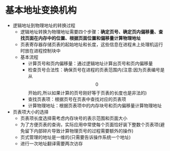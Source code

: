 # 基本地址变换机构

* 逻辑地址到物理地址的转换过程
    * 逻辑地址转换为物理地址需要四个步骤：**确定页号、确定页内偏移量、查找页面在内存中的位置、根据页面位置和偏移量计算物理地址**
    * 页表寄存器存储页表的起始地址和长度，这些信息在进程未上处理机运行时放在进程控制块中
    * 基本流程
        * 计算页号和页内偏移量：通过逻辑地址计算出页号和页内偏移量
        * 检查页号合法性：确保页号在进程的页表范围内(注意:因为页表编号是从 $$0$$ 开始的,所以如果计算的页号刚好等于页表的长度也是非法的)
        * 查找页表项：根据页号在页表中查找对应的页表项
        * 计算物理地址：根据页表项中的内存块号和页内偏移量计算物理地址
* 页表项大小的选择
    * 页表项长度选择需考虑内存块号的表示范围和页面大小
    * 为了方便页表的查询，实际应用中常使每个页面恰好装下整数个页表项(避免留下内部碎片导致计算物理页号的过程需要额外的操作)
    * 页式管理的地址是一维的(只需要告诉操作系统一个地址)
    * 进行一次地址翻译需要两次访存